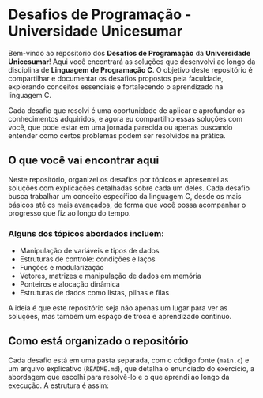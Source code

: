 # Desafios de Programação - Universidade Unicesumar

Bem-vindo ao repositório dos **Desafios de Programação** da **Universidade Unicesumar**! Aqui você encontrará as soluções que desenvolvi ao longo da disciplina de **Linguagem de Programação C**. O objetivo deste repositório é compartilhar e documentar os desafios propostos pela faculdade, explorando conceitos essenciais e fortalecendo o aprendizado na linguagem C.

Cada desafio que resolvi é uma oportunidade de aplicar e aprofundar os conhecimentos adquiridos, e agora eu compartilho essas soluções com você, que pode estar em uma jornada parecida ou apenas buscando entender como certos problemas podem ser resolvidos na prática.

## O que você vai encontrar aqui

Neste repositório, organizei os desafios por tópicos e apresentei as soluções com explicações detalhadas sobre cada um deles. Cada desafio busca trabalhar um conceito específico da linguagem C, desde os mais básicos até os mais avançados, de forma que você possa acompanhar o progresso que fiz ao longo do tempo.

### Alguns dos tópicos abordados incluem:

- Manipulação de variáveis e tipos de dados
- Estruturas de controle: condições e laços
- Funções e modularização
- Vetores, matrizes e manipulação de dados em memória
- Ponteiros e alocação dinâmica
- Estruturas de dados como listas, pilhas e filas

A ideia é que este repositório seja não apenas um lugar para ver as soluções, mas também um espaço de troca e aprendizado contínuo.

## Como está organizado o repositório

Cada desafio está em uma pasta separada, com o código fonte (`main.c`) e um arquivo explicativo (`README.md`), que detalha o enunciado do exercício, a abordagem que escolhi para resolvê-lo e o que aprendi ao longo da execução. A estrutura é assim:

